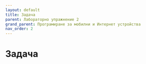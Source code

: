 ```yaml
---
layout: default
title: Задача
parent: Лабораторно упражнение 2
grand_parent: Програмиране за мобилни и Интернет устройства
nav_order: 2
---
```

# Задача

